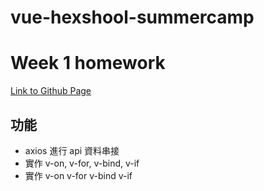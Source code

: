 # vue-hexshool-summercamp

# Week 1 homework  
 [Link to Github Page](https://changgengwu.github.io/vue-hexshool-summercamp/homework/week1/)  
## 功能
- axios 進行 api 資料串接
- 實作 v-on, v-for, v-bind, v-if
- 實作 v-on v-for v-bind v-if
